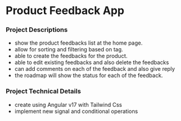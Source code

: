 # Product Feedback App

### Project Descriptions

- show the product feedbacks list at the home page.
- allow for sorting and filtering based on tag.
- able to create the feedbacks for the product.
- able to edit existing feedbacks and also delete the feedbacks
- can add comments on each of the feedback and also give reply
- the roadmap will show the status for each of the feedback.

### Project Technical Details

- create using Angular v17 with Tailwind Css
- implement new signal and conditional operations
